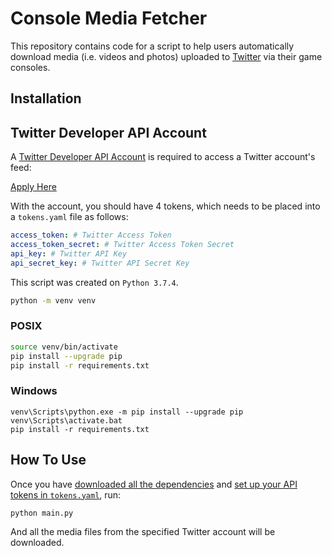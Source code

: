 # Console Media Fetcher

This repository contains code for a script to help users automatically download
media (i.e. videos and photos) uploaded to [Twitter](https://www.twitter.com/)
via their game consoles.

## Installation

## Twitter Developer API Account

A [Twitter Developer API Account](https://developer.twitter.com/en.html) is
required to access a Twitter account's feed:

[Apply Here](https://developer.twitter.com/en/apply-for-access)

With the account, you should have 4 tokens, which needs to be placed into a
`tokens.yaml` file as follows:

```yaml
access_token: # Twitter Access Token
access_token_secret: # Twitter Access Token Secret
api_key: # Twitter API Key
api_secret_key: # Twitter API Secret Key
```

This script was created on `Python 3.7.4`.

```bash
python -m venv venv
```

### POSIX

```bash
source venv/bin/activate
pip install --upgrade pip
pip install -r requirements.txt
```

### Windows

```
venv\Scripts\python.exe -m pip install --upgrade pip
venv\Scripts\activate.bat
pip install -r requirements.txt
```

## How To Use

Once you have [downloaded all the dependencies](#Installation) and [set up your
API tokens in `tokens.yaml`](#Twitter-Developer-API-Account), run:

```
python main.py
```

And all the media files from the specified Twitter account will be downloaded.
